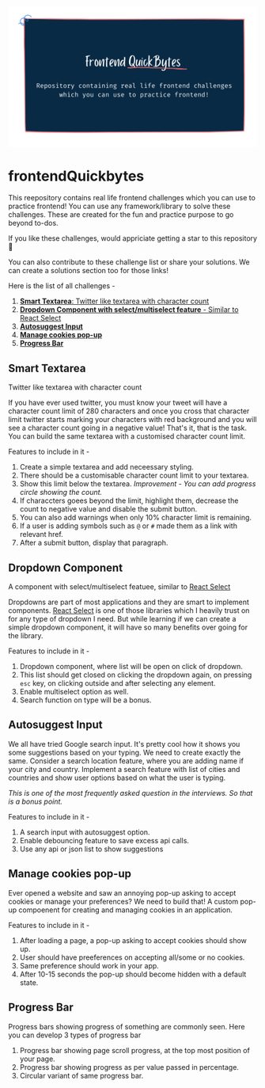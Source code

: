 ![Frontend QuickBytes](bg.png)

# frontendQuickbytes

This reepository contains real life frontend challenges which you can use to practice frontend! You can use any framework/library to solve these challenges. These are created for the fun and practice purpose to go beyond to-dos.

If you like these challenges, would appriciate getting a star to this repository 🌟

You can also contribute to these challenge list or share your solutions. We can create a solutions section too for those links!

Here is the list of all challenges -

1. [**Smart Textarea**: Twitter like textarea with character count](#smart-textarea)
2. [**Dropdown Component with select/multiselect feature** - Similar to React Select](#dropdown-component)
3. [**Autosuggest Input**](#autosuggest-input)
4. [**Manage cookies pop-up**](#manage-cookies-pop-up)
5. [**Progress Bar**](#progress-bar)

## Smart Textarea

Twitter like textarea with character count

If you have ever used twitter, you must know your tweet will have a character count limit of 280 characters and once you cross that character limit twitter starts marking your characters with red background and you will see a character count going in a negative value! That's it, that is the task. You can build the same textarea with a customised character count limit.

Features to include in it -

1. Create a simple textarea and add neceessary styling.
2. There should be a customisable character count limit to your textarea.
3. Show this limit below the textarea. _Improvement - You can add progress circle showing the count._
4. If characcters goees beyond the limit, highlight them, decrease the count to negative value and disable the submit button.
5. You can also add warnings when only 10% character limit is remaining.
6. If a user is adding symbols such as `@` or `#` made them as a link with relevant href.
7. After a submit button, display that paragraph.

## Dropdown Component

A component with select/multiselect featuee, similar to [React Select](https://react-select.com/home)

Dropdowns are part of most applications and they are smart to implement components. [React Select](https://react-select.com/home) is one of those libraries which I heavily trust on for any type of dropdown I need. But while learning if we can create a simple dropdown component, it will have so many benefits over going for the library.

Features to include in it -

1. Dropdown component, where list will be open on click of dropdown.
2. This list should get closed on clicking the dropdown again, on pressing `esc` key, on clicking outside and after selecting any element.
3. Enable multiselect option as well.
4. Search function on type will be a bonus.

## Autosuggest Input

We all have tried Google search input. It's pretty cool how it shows you some suggestions based on your typing. We need to create exactly the same. Consider a search location feature, where you are adding name if your city and country. Implement a search feature with list of cities and countries and show user options based on what the user is typing.

_This is one of the most frequently asked question in the interviews. So that is a bonus point._

Features to include in it -

1. A search input with autosuggest option.
2. Enable debouncing feature to save excess api calls.
3. Use any api or json list to show suggestions

## Manage cookies pop-up

Ever opened a website and saw an annoying pop-up asking to accept cookies or manage your preferences? We need to build that! A custom pop-up compoenent for creating and managing cookies in an application.

Features to include in it -

1. After loading a page, a pop-up asking to accept cookies should show up.
2. User should have preeferences on accepting all/some or no cookies.
3. Same preference should work in your app.
4. After 10-15 seconds the pop-up should become hidden with a default state.

## Progress Bar

Progress bars showing progress of something are commonly seen. Here you can develop 3 types of progress bar

1. Progress bar showing page scroll progress, at the top most position of your page.
2. Progress bar showing progress as per value passed in percentage.
3. Circular variant of same progress bar.
